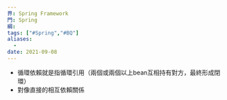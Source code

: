 ```yaml
---
界: Spring Framework
門: Spring
綱: 
tags: ["#Spring","#BQ"]
aliases:
  - 
date: 2021-09-08
---
```



-   循環依賴就是指循環引用（兩個或兩個以上bean互相持有對方，最終形成閉環）
-   對像直接的相互依賴關係
